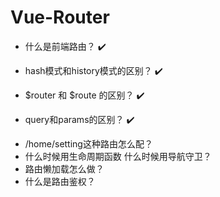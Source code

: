 # Vue-Router

- 什么是前端路由？ :heavy_check_mark:
<!-- 以前都是后端来控制路由，前端发送请求让后端来处理，返回不同的页面
浏览器提供了接口后，就可以通过前端来控制路由跳转，每次路由跳转就不用向后端发送请求，优化体验
前端路由主要有hash和history两种模式，也就是两种接口 -->
- hash模式和history模式的区别？ :heavy_check_mark:
<!-- 使用上：如果不想要url带#就用history模式，然后需要服务器配置相应的路由，不然会返回404
另外它们的实现原理也不同，调用的是浏览器提供的不同接口 -->
- $router 和 $route 的区别？ :heavy_check_mark:
<!-- $router是整个路由实例，如用this.$router.go(-1)控制路由后退
$route是某个路由对象 -->
- query和params的区别？ :heavy_check_mark:
<!-- query可以用path也可以用name，参数暴露在URL中，页面刷新后参数还在
params只能用name，参数不出现在URL中，要在path中配置:xxx，否则页面刷新后参数就不在了
query比较方便点，一般就用query吧 -->
- /home/setting这种路由怎么配？
- 什么时候用生命周期函数 什么时候用导航守卫？
- 路由懒加载怎么做？
- 什么是路由鉴权？
<!-- https://juejin.cn/post/6844903682455109640#heading-73 -->